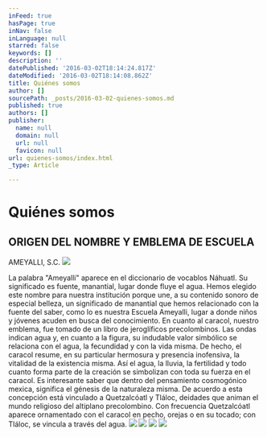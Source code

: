 ```yaml
---
inFeed: true
hasPage: true
inNav: false
inLanguage: null
starred: false
keywords: []
description: ''
datePublished: '2016-03-02T18:14:24.817Z'
dateModified: '2016-03-02T18:14:08.862Z'
title: Quiénes somos
author: []
sourcePath: _posts/2016-03-02-quienes-somos.md
published: true
authors: []
publisher:
  name: null
  domain: null
  url: null
  favicon: null
url: quienes-somos/index.html
_type: Article

---
```

# Quiénes somos

## ORIGEN DEL NOMBRE Y EMBLEMA DE ESCUELA 
AMEYALLI, S.C.
![](https://the-grid-user-content.s3-us-west-2.amazonaws.com/7abd700f-6930-42d3-96cd-3743c31bdecc.png)

La palabra "Ameyalli" aparece en el diccionario de vocablos Náhuatl. Su significado es fuente, manantial, lugar donde fluye el agua. 
Hemos elegido este nombre para nuestra institución porque une, a su contenido sonoro de especial belleza, un significado de manantial que hemos relacionado con la fuente del saber, como lo es nuestra Escuela Ameyalli, lugar a donde niños y jóvenes acuden en busca del conocimiento.
En cuanto al caracol, nuestro emblema, fue tomado de un libro de jeroglíficos precolombinos. Las ondas indican agua y, en cuanto a la figura, su indudable valor simbólico se relaciona con el agua, la fecundidad y con la vida misma. De hecho, el caracol resume, en su particular hermosura y presencia inofensiva, la vitalidad de la existencia misma. Así el agua, la lluvia, la fertilidad y todo cuanto forma parte de la creación se simbolizan con toda su fuerza en el caracol.
Es interesante saber que dentro del pensamiento cosmogónico mexica, significa el génesis de la naturaleza misma. De acuerdo a esta concepción está vinculado a Quetzalcóatl y Tláloc, deidades que animan el mundo religioso del altiplano precolombino. Con frecuencia Quetzalcóatl aparece ornamentado con el caracol en pecho, orejas o en su tocado; con Tláloc, se vincula a través del agua.
![](https://the-grid-user-content.s3-us-west-2.amazonaws.com/5abaef7a-959b-4653-86bc-265fd54480de.jpg)
![](https://the-grid-user-content.s3-us-west-2.amazonaws.com/cd8e6761-a6d8-4497-b791-30fa1133a6c2.jpg)
![](https://the-grid-user-content.s3-us-west-2.amazonaws.com/934c4324-4f46-4e20-aeba-5bb65af1199d.jpg)
![](https://the-grid-user-content.s3-us-west-2.amazonaws.com/91fb8038-3118-43f5-90d0-836ec67059b8.gif)